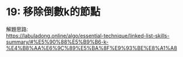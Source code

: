 # 19: 移除倒數k的節點

解題思路:  
https://labuladong.online/algo/essential-technique/linked-list-skills-summary/#%E5%90%88%E5%B9%B6-k-%E4%B8%AA%E6%9C%89%E5%BA%8F%E9%93%BE%E8%A1%A8